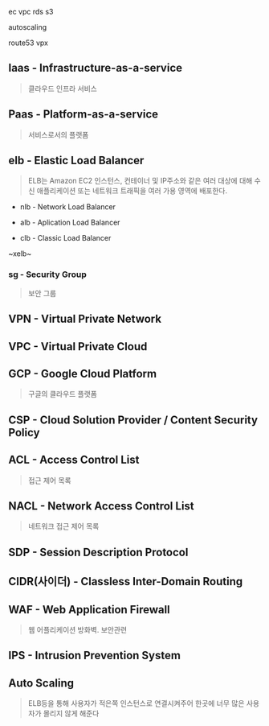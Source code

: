 ec
vpc
rds
s3


autoscaling

route53
vpx

## Iaas - Infrastructure-as-a-service
 
> 클라우드 인프라 서비스

## Paas - Platform-as-a-service

> 서비스로서의 플랫폼


## elb - Elastic Load Balancer

> ELB는 Amazon EC2 인스턴스, 컨테이너 및 IP주소와 같은 여러 대상에 대해 수신 애플리케이션 또는 
> 네트워크 트래픽을 여러 가용 영역에 배포한다.

- nlb - Network Load Balancer

- alb - Aplication Load Balancer

- clb - Classic Load Balancer

~xelb~



### sg - Security Group

> 보안 그룹

## VPN - Virtual Private Network

## VPC - Virtual Private Cloud

## GCP - Google Cloud Platform

> 구글의 클라우드 플랫폼

## CSP - Cloud Solution Provider / Content Security Policy

## ACL - Access Control List

> 접근 제어 목록

## NACL - Network Access Control List

> 네트워크 접근 제어 목록

## SDP - Session Description Protocol

## CIDR(사이더) - Classless Inter-Domain Routing

## WAF - Web Application Firewall

> 웹 어플리케이션 방화벽. 보안관련

## IPS - Intrusion Prevention System

## Auto Scaling

> ELB등을 통해 사용자가 적은쪽 인스턴스로 연결시켜주어 한곳에 너무 많은 사용자가 몰리지 않게 해준다






